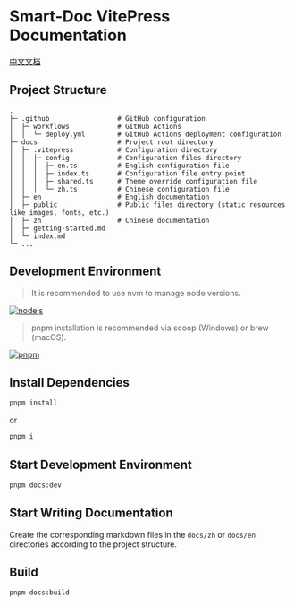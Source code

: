 # Smart-Doc VitePress Documentation


[中文文档](/README.zh-CN.md)

## Project Structure
```shell
.
├─ .github                 # GitHub configuration
│  ├─ workflows            # GitHub Actions
│  │  └─ deploy.yml        # GitHub Actions deployment configuration
├─ docs                    # Project root directory
│  ├─ .vitepress           # Configuration directory
│  │  ├─ config            # Configuration files directory
│  │  │  ├─ en.ts          # English configuration file
│  │  │  ├─ index.ts       # Configuration file entry point
│  │  │  ├─ shared.ts      # Theme override configuration file
│  │  │  └─ zh.ts          # Chinese configuration file
│  ├─ en                   # English documentation                  
│  ├─ public               # Public files directory (static resources like images, fonts, etc.)
│  ├─ zh                   # Chinese documentation
│  ├─ getting-started.md
│  └─ index.md
└─ ...
```

## Development Environment

> It is recommended to use nvm to manage node versions.

[![nodejs](https://img.shields.io/badge/node-v20.x-brightgreen)](https://nodejs.org/en/)

> pnpm installation is recommended via scoop (Windows) or brew (macOS).

[![pnpm](https://img.shields.io/badge/pnpm-v8.x-f9ad00)](https://yarnpkg.com/getting-started/install#nodejs-1610)

## Install Dependencies

```bash
pnpm install
```
or
```bash
pnpm i
```

## Start Development Environment
```bash
pnpm docs:dev
```

## Start Writing Documentation
Create the corresponding markdown files in the `docs/zh` or `docs/en` directories according to the project structure.

## Build
```bash
pnpm docs:build
```